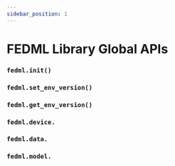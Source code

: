 ```yaml
---
sidebar_position: 1
---
```


# FEDML Library Global APIs

### `fedml.init()`

### `fedml.set_env_version()`

### `fedml.get_env_version()`

### `fedml.device.`

### `fedml.data.`

### `fedml.model.`

